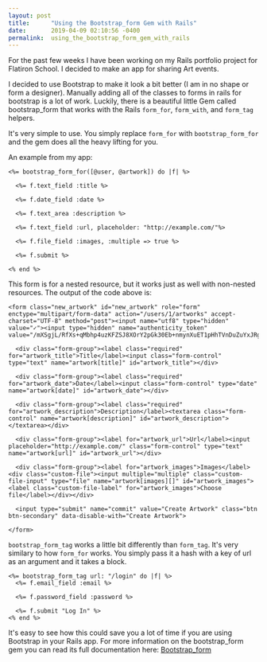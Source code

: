 ```yaml
---
layout: post
title:      "Using the Bootstrap_form Gem with Rails"
date:       2019-04-09 02:10:56 -0400
permalink:  using_the_bootstrap_form_gem_with_rails
---
```



For the past few weeks I have been working on my Rails portfolio project for Flatiron School.  I decided to make an app for sharing Art events. 

I decided to use Bootstrap to make it look a bit better (I am in no shape or form a designer).  Manually adding all of the classes to forms in rails for bootstrap is a lot of work.  Luckily, there is a beautiful little Gem called bootstrap_form that works with the Rails `form_for`, `form_with`, and `form_tag` helpers. 

It's very simple to use.  You simply replace `form_for` with `bootstrap_form_for` and the gem does all the heavy lifting for you. 

An example from my app: 

```
<%= bootstrap_form_for([@user, @artwork]) do |f| %>

  <%= f.text_field :title %>

  <%= f.date_field :date %>

  <%= f.text_area :description %>

  <%= f.text_field :url, placeholder: "http://example.com/"%>

  <%= f.file_field :images, :multiple => true %>

  <%= f.submit %>

<% end %>
```

This form is for a nested resource, but it works just as well with non-nested resources.  The output of the code above is:

```
<form class="new_artwork" id="new_artwork" role="form" enctype="multipart/form-data" action="/users/1/artworks" accept-charset="UTF-8" method="post"><input name="utf8" type="hidden" value="✓"><input type="hidden" name="authenticity_token" value="/mXSgjL/RfXs+qMbhp4uzKFZSJ8XOrY2pGk30Eb+nmynXuET1pHhTVnDuZuYxJRgue1VEiGIJI3Tis+QLtXISg==">

  <div class="form-group"><label class="required" for="artwork_title">Title</label><input class="form-control" type="text" name="artwork[title]" id="artwork_title"></div>

  <div class="form-group"><label class="required" for="artwork_date">Date</label><input class="form-control" type="date" name="artwork[date]" id="artwork_date"></div>

  <div class="form-group"><label class="required" for="artwork_description">Description</label><textarea class="form-control" name="artwork[description]" id="artwork_description"></textarea></div>

  <div class="form-group"><label for="artwork_url">Url</label><input placeholder="http://example.com/" class="form-control" type="text" name="artwork[url]" id="artwork_url"></div>

  <div class="form-group"><label for="artwork_images">Images</label><div class="custom-file"><input multiple="multiple" class="custom-file-input" type="file" name="artwork[images][]" id="artwork_images"><label class="custom-file-label" for="artwork_images">Choose file</label></div></div>

  <input type="submit" name="commit" value="Create Artwork" class="btn btn-secondary" data-disable-with="Create Artwork">

</form>
```

`bootstrap_form_tag` works a little bit differently than `form_tag`.  It's very similary to how `form_for` works.  You simply pass it a hash with a key of url as an argument and it takes a block. 

```
<%= bootstrap_form_tag url: "/login" do |f| %>
  <%= f.email_field :email %>

  <%= f.password_field :password %>

  <%= f.submit "Log In" %>
<% end %>
```

It's easy to see how this could save you a lot of time if you are using Bootstrap in your Rails app. For more information on the bootstrap_form gem you can read its full documentation here: [Bootstrap_form](https://github.com/bootstrap-ruby/bootstrap_form) 




